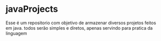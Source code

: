 # javaProjects
Esse é um repositorio com objetivo de armazenar diversos projetos feitos em java. todos serão simples e diretos, apenas servindo para pratica da linguagem
